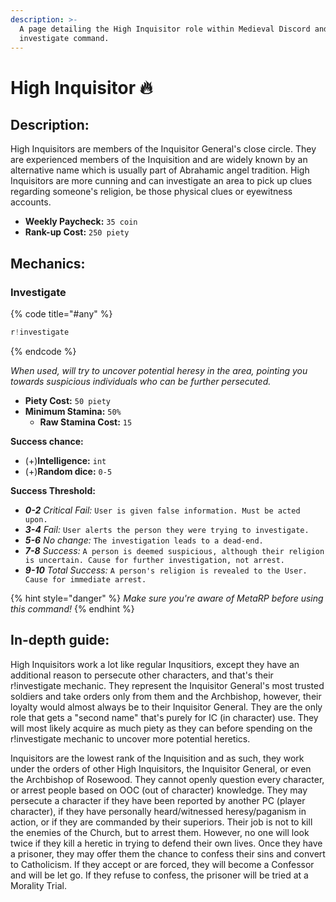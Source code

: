 ```yaml
---
description: >-
  A page detailing the High Inquisitor role within Medieval Discord and their
  investigate command.
---
```


# High Inquisitor 🔥

## Description:

High Inquisitors are members of the Inquisitor General's close circle. They are experienced members of the Inquisition and are widely known by an alternative name which is usually part of Abrahamic angel tradition. High Inquisitors are more cunning and can investigate an area to pick up clues regarding someone's religion, be those physical clues or eyewitness accounts. 

* **Weekly Paycheck:** `35 coin`
* **Rank-up Cost:** `250 piety`

## Mechanics:

### Investigate

{% code title="\#any" %}
```javascript
r!investigate
```
{% endcode %}

_When used, will try to uncover potential heresy in the area, pointing you towards suspicious individuals who can be further persecuted._

* **Piety Cost:** `50 piety`
* **Minimum Stamina:** `50%`
  * **Raw Stamina Cost:** `15`

**Success chance:**

* \(+\)**Intelligence:** `int`
* \(+\)**Random dice:** `0-5`

**Success Threshold:**

* _**0-2** Critical Fail:_ `User is given false information. Must be acted upon.`
* _**3-4**_ _Fail:_ `User alerts the person they were trying to investigate.`
* _**5-6**_ _No change:_ `The investigation leads to a dead-end.`
* _**7-8** Success:_ `A person is deemed suspicious, although their religion is uncertain. Cause for further investigation, not arrest.`
* _**9-10**_ _Total Success:_ `A person's religion is revealed to the User. Cause for immediate arrest.`

{% hint style="danger" %}
_Make sure you're aware of MetaRP before using this command!_
{% endhint %}

## In-depth guide:

High Inquisitors work a lot like regular Inqusitiors, except they have an additional reason to persecute other characters, and that's their r!investigate mechanic. They represent the Inquisitor General's most trusted soldiers and take orders only from them and the Archbishop, however, their loyalty would almost always be to their Inquisitor General. They are the only role that gets a "second name" that's purely for IC \(in character\) use. They will most likely acquire as much piety as they can before spending on the r!investigate mechanic to uncover more potential heretics.

Inquisitors are the lowest rank of the Inquisition and as such, they work under the orders of other High Inquisitors, the Inquisitor General, or even the Archbishop of Rosewood. They cannot openly question every character, or arrest people based on OOC \(out of character\) knowledge. They may persecute a character if they have been reported by another PC \(player character\), if they have personally heard/witnessed heresy/paganism in action, or if they are commanded by their superiors. Their job is not to kill the enemies of the Church, but to arrest them. However, no one will look twice if they kill a heretic in trying to defend their own lives. Once they have a prisoner, they may offer them the chance to confess their sins and convert to Catholicism. If they accept or are forced, they will become a Confessor and will be let go. If they refuse to confess, the prisoner will be tried at a Morality Trial.

